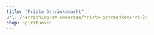 ```yaml
---
title: "Fristo Getränkemarkt"
url: /herrsching-am-ammersee/fristo-getraenkemarkt-2/
shop: Spirituosen
---
```

